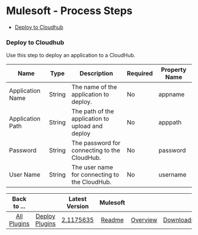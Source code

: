 
# Mulesoft - Process Steps

* [Deploy to Cloudhub](#deploy_to_cloudhub)


### Deploy to Cloudhub

Use this step to deploy an application to a CloudHub.


| Name | Type | Description | Required | Property Name |
| --- | --- | --- | --- | --- |
| Application Name | String | The name of the application to deploy. | No | appname |
| Application Path | String | The path of the application to upload and deploy | No | apppath |
| Password | String | The password for connecting to the CloudHub. | No | password |
| User Name | String | The user name for connecting to the CloudHub. | No | username |



|Back to ...||Latest Version|Mulesoft |||
| :---: | :---: | :---: | :---: | :---: | :---: |
|[All Plugins](../../index.md)|[Deploy Plugins](../README.md)|[2.1175635](https://raw.githubusercontent.com/UrbanCode/IBM-UCD-PLUGINS/main/files/mulesoft/ucd-plugins-mulesoft-2.1175635.zip)|[Readme](README.md)|[Overview](overview.md)|[Downloads](downloads.md)|
